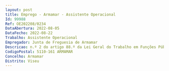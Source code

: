 ```yaml
--- 
layout: post
title: Emprego - Armamar - Assistente Operacional
Id: 99988
Ref: OE202208/0234
DataAbertura: 2022-08-05
DataFecho: 2022-08-22
Trabalho: Assistente Operacional
Empregador: Junta de Freguesia de Armamar
Descricao: n.º 2 do artigo 88.º da Lei Geral do Trabalho em Funções Públicas
CodigoPostal: 5110-161 ARMAMAR
Concelho: Armamar
Distrito: Viseu
--- 
```

